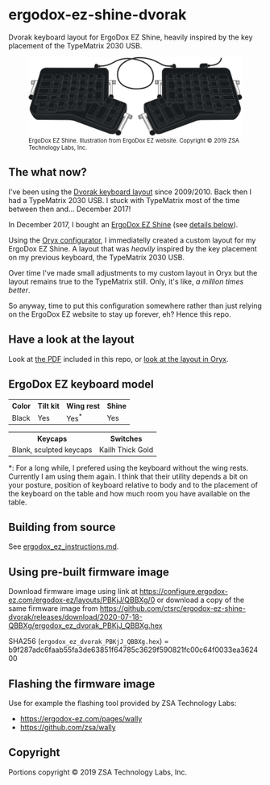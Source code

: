 # ergodox-ez-shine-dvorak

Dvorak keyboard layout for ErgoDox EZ Shine, heavily
inspired by the key placement of the TypeMatrix 2030 USB.

<figure>
<img src=ErgoDox-EZ-Shine.svg alt="ErgoDox EZ Shine">
<figcaption style="font-size: 80%">
  ErgoDox EZ Shine. Illustration from ErgoDox EZ website.
  Copyright © 2019 ZSA Technology Labs, Inc.
</figcaption>
</figure>

## The what now?

I've been using the [Dvorak keyboard layout](https://en.wikipedia.org/wiki/Dvorak_keyboard_layout) since 2009/2010.
Back then I had a TypeMatrix 2030 USB. I stuck with
TypeMatrix most of the time between then and...
December 2017!

In December 2017, I bought an [ErgoDox EZ Shine](https://ergodox-ez.com)
(see [details below](#ergodox-ez-keyboard-model)).

Using the [Oryx configurator](https://ergodox-ez.com/pages/oryx), 
I immediatelly created a custom layout for my ErgoDox EZ Shine.
A layout that was *heavily* inspired by the key placement on
my previous keyboard, the TypeMatrix 2030 USB.

Over time I've made small adjustments to my custom layout
in Oryx but the layout remains true to the TypeMatrix still.
Only, it's like, *a million times better*.

So anyway, time to put this configuration somewhere
rather than just relying on the ErgoDox EZ website
to stay up forever, eh? Hence this repo.

## Have a look at the layout

Look at [the PDF](configuration.pdf) included in this repo,
or [look at the layout in Oryx](https://configure.ergodox-ez.com/ergodox-ez/layouts/PBKjJ/QBBXg/0).

## ErgoDox EZ keyboard model

<table>
  <tr>
    <th>Color</th>
    <th>Tilt kit</th>
    <th>Wing rest</th>
    <th>Shine</th>
  </tr>
  <tr>
    <td>Black</td>
    <td>Yes</td>
    <td>Yes<sup>*</sup></td>
    <td>Yes</td>
  </tr>
</table>

<table>
  <tr>
    <th>Keycaps</th>
    <th>Switches</th>
  </tr>
  <tr>
    <td>Blank, sculpted keycaps</td>
    <td>Kailh Thick Gold</td>
  </tr>
</table>

\*: For a long while, I prefered using the keyboard
without the wing rests. Currently I am using them again.
I think that their utility depends a bit on your posture,
position of keyboard relative to body and to the placement
of the keyboard on the table and how much room you have
available on the table.

## Building from source

See [ergodox_ez_instructions.md](ergodox_ez_instructions.md).

## Using pre-built firmware image

Download firmware image using link at
https://configure.ergodox-ez.com/ergodox-ez/layouts/PBKjJ/QBBXg/0
or download a copy of the same firmware image from
https://github.com/ctsrc/ergodox-ez-shine-dvorak/releases/download/2020-07-18-QBBXg/ergodox_ez_dvorak_PBKjJ_QBBXg.hex

SHA256 (`ergodox_ez_dvorak_PBKjJ_QBBXg.hex`) = b9f287adc6faab55fa3de63851f64785c3629f590821fc00c64f0033ea362400

## Flashing the firmware image

Use for example the flashing tool provided by ZSA Technology Labs:

  * https://ergodox-ez.com/pages/wally
  * https://github.com/zsa/wally

## Copyright

Portions copyright © 2019 ZSA Technology Labs, Inc.
